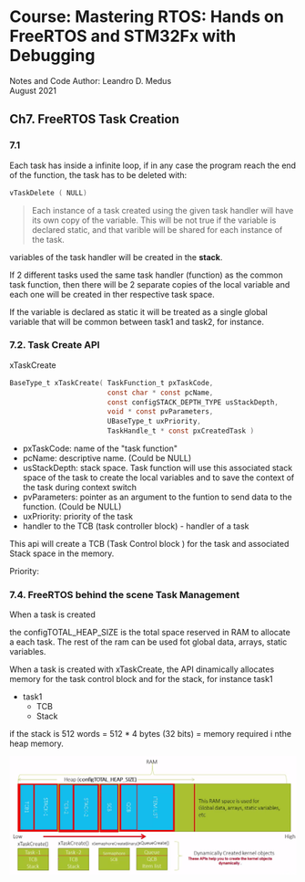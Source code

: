 # Course: Mastering RTOS: Hands on FreeRTOS and STM32Fx with Debugging

Notes and Code Author: Leandro D. Medus  
August 2021

## Ch7. FreeRTOS Task Creation

### 7.1

Each task has inside a infinite loop, if in any case the program reach the end of the function, the task has to be deleted with:

```c
vTaskDelete ( NULL)
```

> Each instance of a task created using the given task handler will have its own copy of the variable. This will be not true if the variable is declared static, and that varible will be shared for each instance of the task.

variables of the task handler will be created in the **stack**.

If 2 different tasks used the same task handler (function) as the common task function, then there will be 2 separate copies of the local variable and each one will be created in ther respective task space.

If the variable is declared as static it will be treated as a single global variable that will be common between task1 and task2, for instance.

### 7.2. Task Create API

xTaskCreate 

```c
BaseType_t xTaskCreate(	TaskFunction_t pxTaskCode,
                        const char * const pcName,
                        const configSTACK_DEPTH_TYPE usStackDepth,
                        void * const pvParameters,
                        UBaseType_t uxPriority,
                        TaskHandle_t * const pxCreatedTask )
```

* pxTaskCode: name of the "task function"
* pcName: descriptive name. (Could be NULL)
* usStackDepth: stack space. Task function will use this associated stack space of the task to create the local variables and to save the context of the task during context switch
* pvParameters: pointer as an argument to the funtion to send data to the function. (Could be NULL)
* uxPriority: priority of the task
* handler to the TCB (task controller block) - handler of a task

This api will create a TCB (Task Control block ) for the task and associated Stack space in the memory.


Priority:


### 7.4. FreeRTOS behind the scene Task Management

When a task is created

the configTOTAL_HEAP_SIZE is the total space reserved in RAM to allocate a each task. The rest of the ram can be used fot global data, arrays, static variables.

When a task is created with xTaskCreate, the API dinamically allocates memory for the task control block and for the stack, for instance task1
* task1
    * TCB
    * Stack

if the stack is 512 words = 512 * 4 bytes (32 bits) = memory required i nthe heap memory.

![heap_task_creation](img/heap_task_creation.png)


